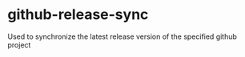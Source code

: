 # github-release-sync
Used to synchronize the latest release version of the specified github project

